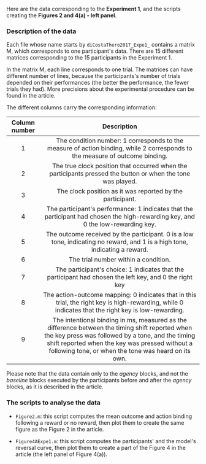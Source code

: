 Here are the data corresponding to the **Experiment 1**, and the scripts creating the **Figures 2 and 4(a) - left panel**.

### Description of the data

Each file whose name starts by `diCostaThero2017_Expe1_` contains a matrix M, which corresponds to one participant's data. There are 15 different matrices corresponding to the 15 participants in the Experiment 1.

In the matrix M, each line corresponds to one trial. The matrices can have different number of lines, because the participants's number of trials depended on their performances (the better the performance, the fewer trials they had). More precisions about the experimental procedure can be found in the article.

The different columns carry the corresponding information:

| Column number | Description |
| :-----------: |:-------------:|
| 1 | The condition number: 1 corresponds to the measure of action binding, while 2 corresponds to the measure of outcome binding.|
| 2 | The true clock position that occurred when the participants pressed the button or when the tone was played. |
| 3 | The clock position as it was reported by the participant. | 
| 4 | The participant's performance: 1 indicates that the participant had chosen the high-rewarding key, and 0 the low-rewarding key.|
| 5 | The outcome received by the participant. 0 is a low tone, indicating no reward, and 1 is a high tone, indicating a reward. |
| 6 | The trial number within a condition. |
| 7 | The participant's choice: 1 indicates that the participant had chosen the left key, and 0 the right key |
| 8 | The action-outcome mapping: 0 indicates that in this trial, the right key is high-rewarding, while 0 indicates that the right key is low-rewarding. |
| 9 | The intentional binding in ms, measured as the difference between the timing shift reported when the key press was followed by a tone, and the timing shift reported when the key was pressed without a following tone, or when the tone was heard on its own. |

Please note that the data contain only to the *agency* blocks, and not the *baseline* blocks executed by the participants before and after the *agency* blocks, as it is described in the article.

### The scripts to analyse the data

- `Figure2.m`: this script computes the mean outcome and action binding following a reward or no reward, then plot them to create the same figure as the Figure 2 in the article.

- `Figure4AExpe1.m`: this script computes the participants' and the model's reversal curve, then plot them to create a part of the Figure 4 in the article (the left panel of Figure 4(a)).
